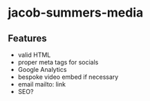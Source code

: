 # jacob-summers-media

## Features

- valid HTML
- proper meta tags for socials
- Google Analytics
- bespoke video embed if necessary
- email mailto: link
- SEO?
